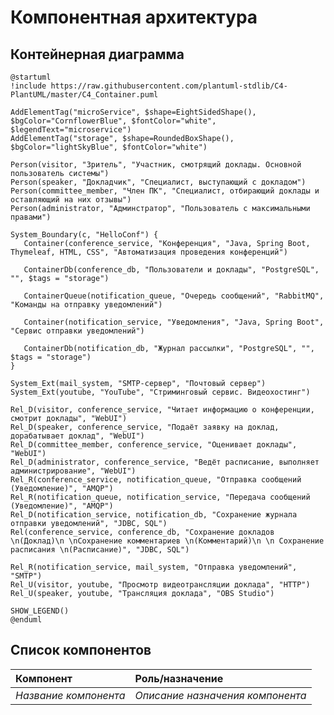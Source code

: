 # Компонентная архитектура
<!-- Состав и взаимосвязи компонентов системы между собой и внешними системами с указанием протоколов, ключевые технологии, используемые для реализации компонентов.
Диаграмма контейнеров C4 и текстовое описание. 
Подробнее: https://confluence.mts.ru/pages/viewpage.action?pageId=375783368
-->
## Контейнерная диаграмма

```plantuml
@startuml
!include https://raw.githubusercontent.com/plantuml-stdlib/C4-PlantUML/master/C4_Container.puml

AddElementTag("microService", $shape=EightSidedShape(), $bgColor="CornflowerBlue", $fontColor="white", $legendText="microservice")
AddElementTag("storage", $shape=RoundedBoxShape(), $bgColor="lightSkyBlue", $fontColor="white")

Person(visitor, "Зритель", "Участник, смотрящий доклады. Основной пользователь системы")
Person(speaker, "Докладчик", "Специалист, выступающий с докладом")
Person(committee_member, "Член ПК", "Специалист, отбирающий доклады и оставляющий на них отзывы")
Person(administrator, "Админстратор", "Пользователь с максимальными правами")

System_Boundary(c, "HelloConf") {
   Container(conference_service, "Конференция", "Java, Spring Boot, Thymeleaf, HTML, CSS", "Автоматизация проведения конференций")

   ContainerDb(conference_db, "Пользователи и доклады", "PostgreSQL", "", $tags = "storage")

   ContainerQueue(notification_queue, "Очередь сообщений", "RabbitMQ", "Команды на отправку уведомлений")

   Container(notification_service, "Уведомления", "Java, Spring Boot", "Сервис отправки уведомлений")

   ContainerDb(notification_db, "Журнал рассылки", "PostgreSQL", "", $tags = "storage")
}

System_Ext(mail_system, "SMTP-сервер", "Почтовый сервер")
System_Ext(youtube, "YouTube", "Стриминговый сервис. Видеохостинг")

Rel_D(visitor, conference_service, "Читает информацию о конференции, смотрит доклады", "WebUI")
Rel_D(speaker, conference_service, "Подаёт заявку на доклад, дорабатывает доклад", "WebUI")
Rel_D(committee_member, conference_service, "Оценивает доклады", "WebUI")
Rel_D(administrator, conference_service, "Ведёт расписание, выполняет администрирование", "WebUI")
Rel_R(conference_service, notification_queue, "Отправка сообщений (Уведомление)", "AMQP")
Rel_R(notification_queue, notification_service, "Передача сообщений (Уведомление)", "AMQP")
Rel_D(notification_service, notification_db, "Сохранение журнала отправки уведомлений", "JDBC, SQL")
Rel(conference_service, conference_db, "Сохранение докладов \n(Доклад)\n \nСохранение комментариев \n(Комментарий)\n \n Сохранение расписания \n(Расписание)", "JDBC, SQL")

Rel_R(notification_service, mail_system, "Отправка уведомлений", "SMTP")
Rel_U(visitor, youtube, "Просмотр видеотрансляции доклада", "HTTP")
Rel_U(speaker, youtube, "Трансляция доклада", "OBS Studio")

SHOW_LEGEND()
@enduml
```

## Список компонентов
| Компонент             | Роль/назначение                  |
|:----------------------|:---------------------------------|
| *Название компонента* | *Описание назначения компонента* |